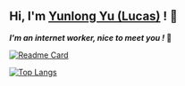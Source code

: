## Hi, I'm <a href="https://linktr.ee/yuyunlong/" target="_blank">Yunlong Yu (Lucas)</a> ! 👋

 <em><b>I'm an internet worker, nice to meet you ! </b> </em> 👋

[![Readme Card](https://github-readme-stats.vercel.app/api?username=yunlongyuzz&show_icons=true)](https://github.com/yunlongyuzz)

[![Top Langs](https://github-readme-stats.vercel.app/api/top-langs/?username=yunlongyuzz&layout=compact&exclude_repo=yunlongyuzz.github.io)](https://github.com/yunlongyuzz)
